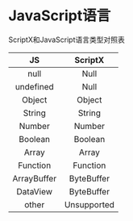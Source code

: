 # JavaScript语言

ScriptX和JavaScript语言类型对照表

| JS | ScriptX |
| :--: | :--: |
| null |  Null |
| undefined |  Null |
| Object |  Object |
| String |  String |
| Number |  Number |
| Boolean |  Boolean |
| Array |  Array |
| Function |  Function |
| ArrayBuffer | ByteBuffer |
| DataView | ByteBuffer |
| other | Unsupported |